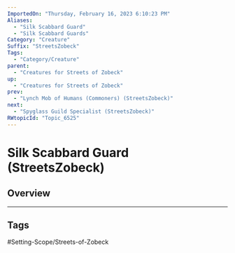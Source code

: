 ```yaml
---
ImportedOn: "Thursday, February 16, 2023 6:10:23 PM"
Aliases:
  - "Silk Scabbard Guard"
  - "Silk Scabbard Guards"
Category: "Creature"
Suffix: "StreetsZobeck"
Tags:
  - "Category/Creature"
parent:
  - "Creatures for Streets of Zobeck"
up:
  - "Creatures for Streets of Zobeck"
prev:
  - "Lynch Mob of Humans (Commoners) (StreetsZobeck)"
next:
  - "Spyglass Guild Specialist (StreetsZobeck)"
RWtopicId: "Topic_6525"
---
```

# Silk Scabbard Guard (StreetsZobeck)
## Overview

---
## Tags
#Setting-Scope/Streets-of-Zobeck

